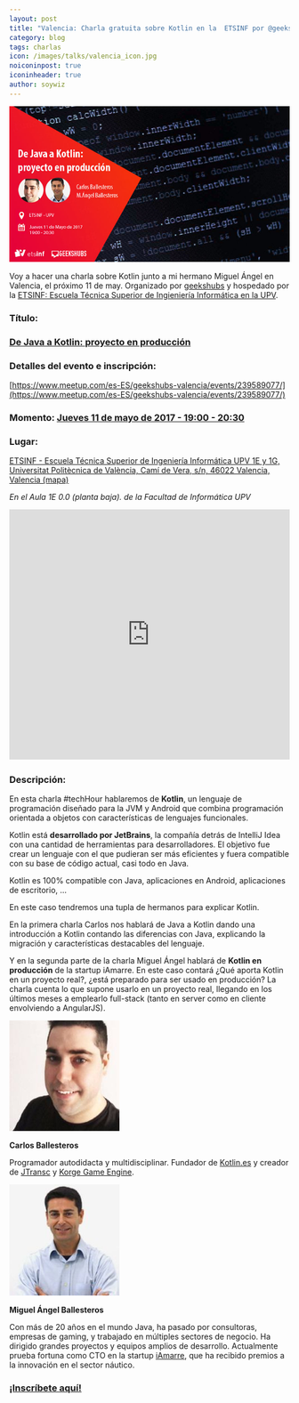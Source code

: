 ```yaml
---
layout: post
title: "Valencia: Charla gratuita sobre Kotlin en la  ETSINF por @geekshub el próximo 11 de mayo"
category: blog
tags: charlas
icon: /images/talks/valencia_icon.jpg
noiconinpost: true
iconinheader: true
author: soywiz
---
```


[![](/images/carousel/valencia-etsinf-2017-05-11.jpg)](https://www.meetup.com/es-ES/geekshubs-valencia/events/239589077/)

Voy a hacer una charla sobre Kotlin junto a mi hermano Miguel Ángel en Valencia, el próximo 11 de may. Organizado por [geekshubs](http://geekshubs.com/) y hospedado por la [ETSINF: Escuela Técnica Superior de Ingieniería Informática en la UPV](https://www.upv.es/entidades/ETSINF/indexc.html).

### **Título:**

### [De Java a Kotlin: proyecto en producción](https://www.meetup.com/es-ES/geekshubs-valencia/events/239589077/)

### **Detalles del evento e inscripción:**
[https://www.meetup.com/es-ES/geekshubs-valencia/events/239589077/](https://www.meetup.com/es-ES/geekshubs-valencia/events/239589077/)

### **Momento:** [Jueves 11 de mayo de 2017 - 19:00 - 20:30](https://calendar.google.com/calendar/render?eid=ZDdhMXZuZnA1dWZkZ3B0MnU0a200bm10djggZjRlZnVpNG9sMjNwcTNyN3E0MzV2dXR1MjBAZw&ctz=Europe/Madrid&sf=true&output=xml#eventpage_6)

### **Lugar:**
[ETSINF - Escuela Técnica Superior de Ingeniería Informática UPV
1E y 1G, Universitat Politècnica de València, Camí de Vera, s/n, 46022 Valencia, Valencia (mapa)](https://maps.google.com/maps?f=q&hl=en&q=+1E+y+1G%2C+Universitat+Polit%C3%A8cnica+de+Val%C3%A8ncia%2C+Cam%C3%AD+de+Vera%2C+s%2Fn%2C+46022+Valencia%2C+Valencia%2C+es)

*En el Aula 1E 0.0 (planta baja). de la Facultad de Informática UPV*

<iframe src="https://www.google.com/maps/embed?pb=!1m18!1m12!1m3!1d3079.410642633572!2d-0.34856678463226415!3d39.48264117948468!2m3!1f0!2f0!3f0!3m2!1i1024!2i768!4f13.1!3m3!1m2!1s0xd604883326cd6c7%3A0xded925519ef13eaf!2sUPV%3A+Escuela+T%C3%A9cnica+Superior+de+Ingenier%C3%ADa+Inform%C3%A1tica+(ETSINF)!5e0!3m2!1sen!2sus!4v1493835498187" width="100%" height="450" frameborder="0" style="border:0" allowfullscreen></iframe>

### **Descripción:**

En esta charla #techHour hablaremos de **Kotlin**, un lenguaje de programación diseñado para la JVM y Android que combina programación orientada a objetos con características de lenguajes funcionales.

Kotlin está **desarrollado por JetBrains**, la compañía detrás de IntelliJ Idea con una cantidad de herramientas para desarrolladores. El objetivo fue crear un lenguaje con el que pudieran ser más eficientes y fuera compatible con su base de código actual, casi todo en Java.

Kotlin es 100% compatible con Java, aplicaciones en Android, aplicaciones de escritorio, ...

En este caso tendremos una tupla de hermanos para explicar Kotlin.

En la primera charla Carlos nos hablará de Java a Kotlin dando una introducción a Kotlin contando las diferencias con Java, explicando la migración y características destacables del lenguaje.

Y en la segunda parte de la charla Miguel Ángel hablará de **Kotlin en producción** de la startup iAmarre. En este caso contará ¿Qué aporta Kotlin en un proyecto real?, ¿está preparado para ser usado en producción? La charla cuenta lo que supone usarlo en un proyecto real, llegando en los últimos meses a emplearlo full-stack (tanto en server como en cliente envolviendo a AngularJS).

![](/images/talks/carlos_ballesteros.jpg)

**Carlos Ballesteros**

Programador autodidacta y multidisciplinar. Fundador de [Kotlin.es](http://kotlin.es/) y creador de [JTransc](https://github.com/jtransc/jtransc) y [Korge Game Engine](https://github.com/soywiz/korge).

![](/images/talks/mangel_ballesteros.jpg)

**Miguel Ángel Ballesteros**

Con más de 20 años en el mundo Java, ha pasado por consultoras, empresas de gaming, y trabajado en múltiples sectores de negocio. Ha dirigido grandes proyectos y equipos amplios de desarrollo. Actualmente prueba fortuna como CTO en la startup [iAmarre](https://www.iamarre.com/), que ha recibido premios a la innovación en el sector náutico.

### [¡Inscríbete aquí!](https://www.meetup.com/es-ES/geekshubs-valencia/events/239589077/)
